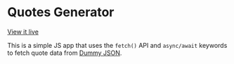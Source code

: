 # Quotes Generator

[View it live](https://hmdshfq.github.io/quotes/)

This is a simple JS app that uses the `fetch()` API and `async/await` keywords to fetch quote data from [Dummy JSON](https://dummyjson.com/).
